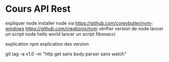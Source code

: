 # Cours API Rest

expliquer node
installer node via 
https://github.com/coreybutler/nvm-windows
https://github.com/creationix/nvm
vérifier version de node
lancer un script node hello world
lancer un script fibonacci

explication npm
explication des version


git tag -a v1.0 -m "http get sans body parser sans watch"





